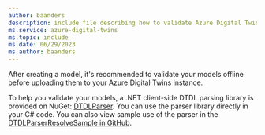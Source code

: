 ```yaml
---
author: baanders
description: include file describing how to validate Azure Digital Twins models
ms.service: azure-digital-twins
ms.topic: include
ms.date: 06/29/2023
ms.author: baanders
---
```


After creating a model, it's recommended to validate your models offline before uploading them to your Azure Digital Twins instance.

To help you validate your models, a .NET client-side DTDL parsing library is provided on NuGet: [DTDLParser](https://www.nuget.org/packages/DTDLParser). You can use the parser library directly in your C# code. You can also view sample use of the parser in the [DTDLParserResolveSample in GitHub](https://github.com/digitaltwinconsortium/DTDLParser/tree/main/samples/DTDLParserResolveSample).
